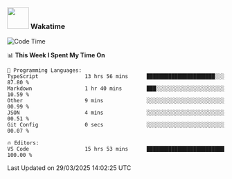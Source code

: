 ### <img src="https://media.giphy.com/media/VgCDAzcKvsR6OM0uWg/giphy.gif" width="50"> Wakatime

  <!--START_SECTION:waka-->
![Code Time](http://img.shields.io/badge/Code%20Time-1%2C531%20hrs%2018%20mins-blue)

📊 **This Week I Spent My Time On** 

```text
💬 Programming Languages: 
TypeScript               13 hrs 56 mins      ██████████████████████░░░   87.80 % 
Markdown                 1 hr 40 mins        ███░░░░░░░░░░░░░░░░░░░░░░   10.59 % 
Other                    9 mins              ░░░░░░░░░░░░░░░░░░░░░░░░░   00.99 % 
JSON                     4 mins              ░░░░░░░░░░░░░░░░░░░░░░░░░   00.51 % 
Git Config               0 secs              ░░░░░░░░░░░░░░░░░░░░░░░░░   00.07 % 

🔥 Editors: 
VS Code                  15 hrs 53 mins      █████████████████████████   100.00 % 
```


 Last Updated on 29/03/2025 14:02:25 UTC
<!--END_SECTION:waka-->
